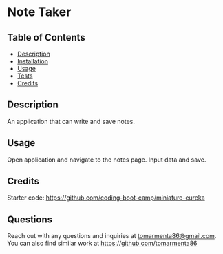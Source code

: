 # Note Taker

## Table of Contents

- [Description](#description)
- [Installation](#installation)
- [Usage](#usage)
- [Tests](#tests)
- [Credits](#credits)


## Description

An application that can write and save notes.

## Usage

Open application and navigate to the notes page. Input data and save.

## Credits

Starter code:
https://github.com/coding-boot-camp/miniature-eureka

## Questions

Reach out with any questions and inquiries at tomarmenta86@gmail.com. You can also find similar work at https://github.com/tomarmenta86
